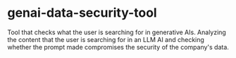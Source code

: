 # genai-data-security-tool
Tool that checks what the user is searching for in generative AIs. Analyzing the content that the user is searching for in an LLM AI and checking whether the prompt made compromises the security of the company's data.
